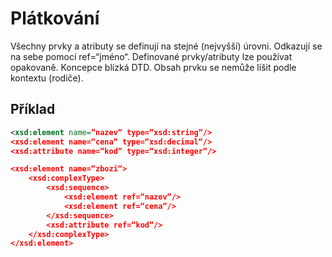 # Plátkování
Všechny prvky a atributy se definují na stejné (nejvyšší) úrovni. Odkazují se na sebe pomocí ref=“jméno“. Definované prvky/atributy lze používat opakovaně. Koncepce blízká DTD. Obsah prvku se nemůže lišit podle kontextu (rodiče).

## Příklad
``` xml
<xsd:element name=“nazev“ type=“xsd:string“/> 
<xsd:element name=“cena“ type=“xsd:decimal“/> 
<xsd:attribute name=“kod“ type=“xsd:integer“/> 

<xsd:element name=“zbozi“> 
	<xsd:complexType> 
		<xsd:sequence> 
			<xsd:element ref=“nazev“/> 
			<xsd:element ref=“cena“/> 
		</xsd:sequence> 
		<xsd:attribute ref=“kod“/> 
	</xsd:complexType> 
</xsd:element>
``` 